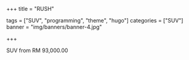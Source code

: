 +++
title = "RUSH"

tags = ["SUV", "programming", "theme", "hugo"]
categories = ["SUV"]
banner = "img/banners/banner-4.jpg"

+++

SUV from RM 93,000.00
